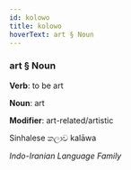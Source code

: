 ```yaml
---
id: kolowo
title: kolowo
hoverText: art § Noun
---
```


### art § Noun

**Verb**: to be art

**Noun**: art

**Modifier**: art-related/artistic

Sinhalese කලාව kalāwa 

*Indo-Iranian Language Family*